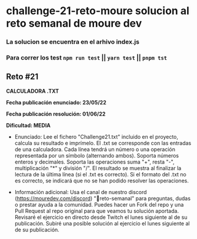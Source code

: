 # challenge-21-reto-moure **solucion al reto semanal de moure dev**

### La solucion se encuentra en el arhivo index.js
### Para correr los test `npm run test` || `yarn test` || `pnpm tst`

## Reto #21
**CALCULADORA .TXT**

**Fecha publicación enunciado: 23/05/22**

**Fecha publicación resolución: 01/06/22**

**Dificultad: MEDIA**

- Enunciado: Lee el fichero "Challenge21.txt" incluido en el proyecto, calcula su resultado e imprímelo.
El .txt se corresponde con las entradas de una calculadora.
Cada línea tendrá un número o una operación representada por un símbolo (alternando ambos).
Soporta números enteros y decimales.
Soporta las operaciones suma "+", resta "-", multiplicación "*" y división "/".
El resultado se muestra al finalizar la lectura de la última línea (si el .txt es correcto).
Si el formato del .txt no es correcto, se indicará que no se han podido resolver las operaciones.

- Información adicional:
 Usa el canal de nuestro discord (https://mouredev.com/discord) "🔁reto-semanal" para preguntas, dudas o prestar ayuda a la comunidad.
 Puedes hacer un Fork del repo y una Pull Request al repo original para que veamos tu solución aportada.
 Revisaré el ejercicio en directo desde Twitch el lunes siguiente al de su publicación.
 Subiré una posible solución al ejercicio el lunes siguiente al de su publicación.
 
